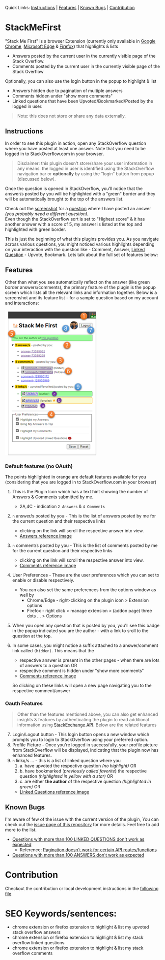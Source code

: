 Quick Links: [Instructions](#instructions) | [Features](#features) | [Known Bugs](#known-bugs) | [Contribution](#contribution)

# StackMeFirst

"Stack Me First" is a browser Extension (currently only available in [Google Chrome][1], [Microsoft Edge][2] & [Firefox][3]) that highlights & lists

- Answers posted by the current user in the currently visible page of the Stack Overflow.
- Comments posted by the current user in the currently visible page of the Stack Overflow

Optionally, you can also use the login button in the popup to highlight & list

- Answers hidden due to pagination of multiple answers
- Comments hidden under "show more comments"
- Linked questions that have been Upvoted/Bookmarked/Posted by the logged in user.

> Note: this does not store or share any data externally.

## Instructions

In order to see this plugin in action, open any StackOverflow question where you have posted at least one answer. Note that you need to be logged in to StackOverflow.com in your browser.

> Disclaimer: this plugin doesn't store/share your user information in any means. the logged in user is identified using the StackOverflow navigation bar or **optionally** by using the "login" button from popup (discussed below).

Once the question is opened in StackOverflow, you'll notice that the answer/s posted by you will be highlighted with a "green" border and they will be automatically brought to the top of the answers list.

Check out the [screenshot][4] for a [question][5] where I have posted an answer _(you probably need a different question)_.\
Even though the StackOverflow sort is set to "Highest score" & it has another answer with a score of 5, my answer is listed at the top and highlighted with green border.

This is just the beginning of what this plugins provides you. As you navigate across various questions, you might noticed various highlights depending on your interaction with the question like - Comment, Answer, [Linked Question][6] - Upvote, Bookmark. Lets talk about the full set of features below:

## Features

Other than what you see automatically reflect on the answer (like green border answers/comments), the primary feature of the plugin is the popup screen which lists all the relevant links and information together. Below is a screenshot and its feature list - for a sample question based on my account and interactions:

<img src="./Assets/Screenshots/Popup%20Instructions.png" alt="Screenshot of Popup window of 'Stack Me First' plugin" width="300"/>

### Default features (no OAuth)

The points highlighted in orange are default features available for you (considering that you are logged in to StackOverflow.com in your browser)

1.  This is the Plugin Icon which has a text hint showing the number of Answers & Comments submitted by me.
    - 2A,4C - indication `2 Answers` & `4 Comments`
2.  `n` answer/s posted by you - This is the list of answers posted by me for the current question and their respective links
    - clicking on the link will scroll the respective answer into view.
    - [Answers reference image][4]
3.  `n` comment/s posted by you - This is the list of comments posted by me for the current question and their respective links
    - clicking on the link will scroll the respective answer into view.
    - [Comments reference image][7]
4.  User Preferences - These are the user preferences which you can set to enable or disable respectively.
    - You can also set the same preferences from the options window as well by
      - Chrome/Edge - right-clicking on the plugin icon > Extension options
      - Firefox - right click > manage extension > (addon page) three dots ... > Options
5.  When you open any question that is posted by you, you'll see this badge in the popup indicated you are the author - with a link to sroll to the question at the top.
6.  In some cases, you might notice a suffix attached to a answer/comment link called `(hidden)`. This means that the

    - respective answer is present in the other pages - when there are lots of answers to a question OR
    - respective comment is hidden under "show more comments"
    - [Comments reference image][7]

    So clicking on these links will open a new page navigating you to the respective comment/answer

### Oauth Features

> Other than the features mentioned above, you can also get enhanced insights & features by authenticating the plugin to read additional information using [StackExchange API][8]. Below are the related features

7.  Login/Logout button - This login button opens a new window which prompts you to login to StackOverflow using your preferred option.
8.  Profile Picture - Once you're logged in successfully, your profile picture from StackOverflow will be displayed, indicating that the plugin now has enhanced features.
9.  `n` linkq/s ... - this is a list of linked question where you
    1.  a. have upvoted the respective question _(no highlight)_ OR
    2.  b. have bookmarked (_previously called favorite_) the respective question _(highlighted in yellow with a star)_ OR
    3.  c. are either **the author** of the respective question _(highlighted in green)_ OR
    - [Linked Questions reference image][6]

## Known Bugs

I'm aware of few of the issue with the current version of the plugin, You can check out the [issue page of this repository][9] for more details. Feel free to add more to the list.

- [Questions with more than 100 LINKED QUESTIONS don't work as expected][10]
  - Reference: [Pagination doesn't work for certain API routes/functions][11]
- [Questions with more than 100 ANSWERS don't work as expected][12]

# Contribution

Checkout the contribution or local development instructions in the [following file][13]

# SEO Keywords/sentences:

- chrome extension or firefox extension to highlight & list my upvoted stack overflow answers
- chrome extension or firefox extension to highlight & list my stack overflow linked questions
- chrome extension or firefox extension to highlight & list my stack overflow comments

[1]: https://chrome.google.com/webstore/detail/stack-me-first/pmjhehdfjfahnlgdblnhhfcimegodmnj
[2]: https://microsoftedge.microsoft.com/addons/detail/stack-me-first/andilefigneejkadafmdfcmjdnabfbhi
[3]: https://addons.mozilla.org/en-US/firefox/addon/stack-me-first/
[4]: ./Assets/Screenshots/Highlight_Sort%20answers.png
[5]: https://stackoverflow.com/q/20686440/6908282
[6]: ./Assets//Screenshots/Highlight%20Linked%20Questions.png
[7]: ./Assets/Screenshots/Highlight%20comments.png
[8]: https://api.stackexchange.com/docs
[9]: https://github.com/AnweshGangula/StackMeFirst/issues
[10]: https://github.com/AnweshGangula/StackMeFirst/issues/43
[11]: https://meta.stackexchange.com/questions/307314/pagination-doesnt-work-for-certain-api-routes-functions
[12]: https://github.com/AnweshGangula/StackMeFirst/issues/45
[13]: ./Contribution.md
